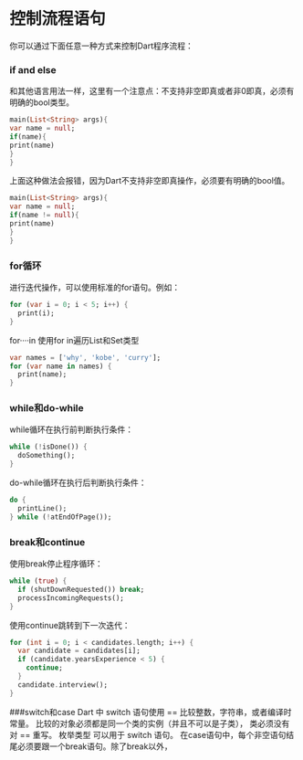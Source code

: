 # 控制流程语句
你可以通过下面任意一种方式来控制Dart程序流程：
### if and else
和其他语言用法一样，这里有一个注意点：不支持非空即真或者非0即真，必须有明确的bool类型。
```dart
main(List<String> args){
var name = null;
if(name){
print(name)
}
}
```
上面这种做法会报错，因为Dart不支持非空即真操作，必须要有明确的bool值。
```dart
main(List<String> args){
var name = null;
if(name != null){
print(name)
}
}
```
### for循环
进行迭代操作，可以使用标准的for语句。例如：
```dart
for (var i = 0; i < 5; i++) {
  print(i);
}
```
for····in
使用for in遍历List和Set类型
```dart
var names = ['why', 'kobe', 'curry'];
for (var name in names) {
  print(name);
}
```
### while和do-while
while循环在执行前判断执行条件：
```dart
while (!isDone()) {
  doSomething();
}
```
do-while循环在执行后判断执行条件：
```dart
do {
  printLine();
} while (!atEndOfPage());
```
### break和continue
使用break停止程序循环：
```dart
while (true) {
  if (shutDownRequested()) break;
  processIncomingRequests();
}
```
使用continue跳转到下一次迭代：
```dart
for (int i = 0; i < candidates.length; i++) {
  var candidate = candidates[i];
  if (candidate.yearsExperience < 5) {
    continue;
  }
  candidate.interview();
}
```
###switch和case
 Dart 中 switch 语句使用 == 比较整数，字符串，或者编译时常量。 比较的对象必须都是同一个类的实例（并且不可以是子类）， 类必须没有对 == 重写。 枚举类型 可以用于 switch 语句。
在case语句中，每个非空语句结尾必须要跟一个break语句。除了break以外，
